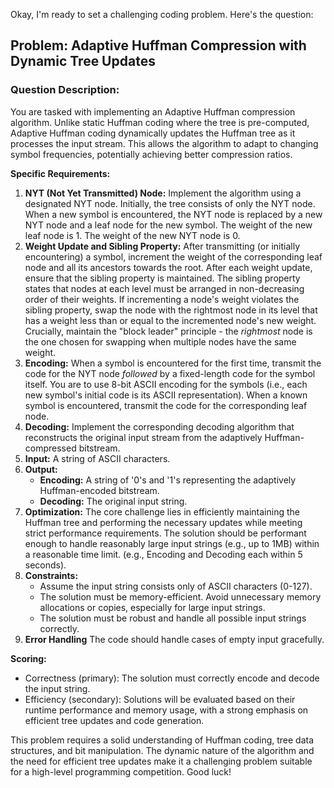 Okay, I'm ready to set a challenging coding problem. Here's the question:

## Problem: Adaptive Huffman Compression with Dynamic Tree Updates

### Question Description:

You are tasked with implementing an Adaptive Huffman compression algorithm. Unlike static Huffman coding where the tree is pre-computed, Adaptive Huffman coding dynamically updates the Huffman tree as it processes the input stream. This allows the algorithm to adapt to changing symbol frequencies, potentially achieving better compression ratios.

**Specific Requirements:**

1.  **NYT (Not Yet Transmitted) Node:** Implement the algorithm using a designated NYT node. Initially, the tree consists of only the NYT node. When a new symbol is encountered, the NYT node is replaced by a new NYT node and a leaf node for the new symbol. The weight of the new leaf node is 1. The weight of the new NYT node is 0.
2.  **Weight Update and Sibling Property:** After transmitting (or initially encountering) a symbol, increment the weight of the corresponding leaf node and all its ancestors towards the root. After each weight update, ensure that the sibling property is maintained. The sibling property states that nodes at each level must be arranged in non-decreasing order of their weights. If incrementing a node's weight violates the sibling property, swap the node with the rightmost node in its level that has a weight less than or equal to the incremented node's new weight.  Crucially, maintain the "block leader" principle - the *rightmost* node is the one chosen for swapping when multiple nodes have the same weight.
3.  **Encoding:** When a symbol is encountered for the first time, transmit the code for the NYT node *followed* by a fixed-length code for the symbol itself. You are to use 8-bit ASCII encoding for the symbols (i.e., each new symbol's initial code is its ASCII representation). When a known symbol is encountered, transmit the code for the corresponding leaf node.
4.  **Decoding:** Implement the corresponding decoding algorithm that reconstructs the original input stream from the adaptively Huffman-compressed bitstream.
5.  **Input:** A string of ASCII characters.
6.  **Output:**
    *   **Encoding:** A string of '0's and '1's representing the adaptively Huffman-encoded bitstream.
    *   **Decoding:** The original input string.
7.  **Optimization:** The core challenge lies in efficiently maintaining the Huffman tree and performing the necessary updates while meeting strict performance requirements.  The solution should be performant enough to handle reasonably large input strings (e.g., up to 1MB) within a reasonable time limit. (e.g., Encoding and Decoding each within 5 seconds).
8.  **Constraints:**
    *   Assume the input string consists only of ASCII characters (0-127).
    *   The solution must be memory-efficient. Avoid unnecessary memory allocations or copies, especially for large input strings.
    *   The solution must be robust and handle all possible input strings correctly.
9.  **Error Handling** The code should handle cases of empty input gracefully.

**Scoring:**

*   Correctness (primary): The solution must correctly encode and decode the input string.
*   Efficiency (secondary): Solutions will be evaluated based on their runtime performance and memory usage, with a strong emphasis on efficient tree updates and code generation.

This problem requires a solid understanding of Huffman coding, tree data structures, and bit manipulation. The dynamic nature of the algorithm and the need for efficient tree updates make it a challenging problem suitable for a high-level programming competition. Good luck!
